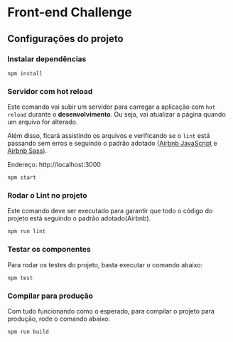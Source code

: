 # Front-end Challenge

## Configurações do projeto

### Instalar dependências
```
npm install 
``` 

### Servidor com hot reload

Este comando vai subir um servidor para carregar a aplicação com `hot reload` durante o **desenvolvimento**. Ou seja, vai atualizar a página quando um arquivo for alterado.

Além disso, ficará assistindo os arquivos e verificando se o `lint` está passando sem erros e seguindo o padrão adotado ([Airbnb JavaScript](https://github.com/airbnb/javascript) e [Airbnb Sass](https://github.com/airbnb/css)).

Endereço: http://localhost:3000

```
npm start 
``` 

### Rodar o Lint no projeto
Este comando deve ser executado para garantir que todo o código do projeto está seguindo o padrão adotado(Airbnb).
```
npm run lint 
``` 

### Testar os componentes
Para rodar os testes do projeto, basta executar o comando abaixo:
```
npm test
``` 

### Compilar para produção
Com tudo funcionando como o esperado, para compilar o projeto para produção, rode o comando abaixo:
```
npm run build
``` 
